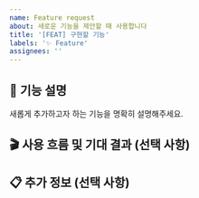 ```yaml
---
name: Feature request
about: 새로운 기능을 제안할 때 사용합니다
title: '[FEAT] 구현할 기능'
labels: '✨ Feature'
assignees: ''
---
```


## 💬 기능 설명

새롭게 추가하고자 하는 기능을 명확히 설명해주세요.

## 🎬 사용 흐름 및 기대 결과 (선택 사항)

<!--
### 사용자 시나리오

1. 로그인
2. 상품 상세 페이지 진입
3. ‘장바구니 담기’ 클릭

### 기대 결과

1. 모달 팝업 표시
2. 확인 클릭 시 API 호출
3. 장바구니 페이지로 이동 및 아이템 추가 성공 메시지
-->

## 📋 추가 정보 (선택 사항)
